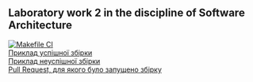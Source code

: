 Laboratory work 2 in the discipline of Software Architecture
---

[![Makefile CI](https://github.com/MysteriousGophers/Architecture-lab-2/actions/workflows/buid.yml/badge.svg)](https://github.com/MysteriousGophers/Architecture-lab-2/actions/workflows/buid.yml)  
[Приклад успішної збірки](https://github.com/MysteriousGophers/Architecture-lab-2/actions/runs/8307320945)  
[Приклад неуспішної збірки](https://github.com/MysteriousGophers/Architecture-lab-2/actions/runs/8307246820)  
[Pull Request, для якого було запущено збірку](https://github.com/MysteriousGophers/Architecture-lab-2/pull/1)  